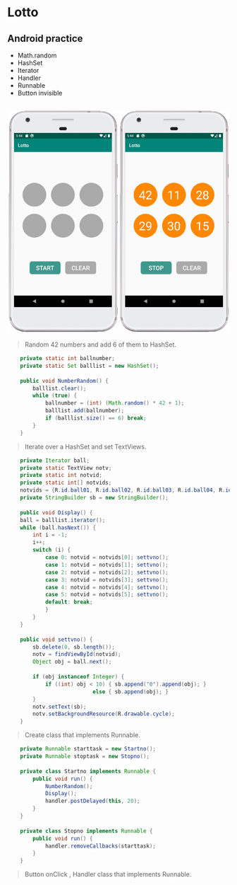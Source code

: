 
Lotto
=
Android practice
-
* Math.random
* HashSet
* Iterator
* Handler
* Runnable
* Button invisible
<br>
<img  src="https://github.com/SwingGao2020/Lotto/blob/master/preview.jpg" width="600"/>
<br>

>Random 42 numbers and add 6 of them to HashSet.

```java    
    private static int ballnumber;
    private static Set balllist = new HashSet();
    
    public void NumberRandom() {
        balllist.clear();
        while (true) {
            ballnumber = (int) (Math.random() * 42 + 1);
            balllist.add(ballnumber);
            if (balllist.size() == 6) break;
        }
    }    
```    
>Iterate over a HashSet and set TextViews.

```java
    private Iterator ball;
    private static TextView notv;
    private static int notvid;
    private static int[] notvids;
    notvids = {R.id.ball01, R.id.ball02, R.id.ball03, R.id.ball04, R.id.ball05, R.id.ball06};
    private StringBuilder sb = new StringBuilder();
    
    public void Display() {
    ball = balllist.iterator();
    while (ball.hasNext()) { 
        int i = -1;
        i++;
        switch (i) {
            case 0: notvid = notvids[0]; settvno();
            case 1: notvid = notvids[1]; settvno();
            case 2: notvid = notvids[2]; settvno();
            case 3: notvid = notvids[3]; settvno();
            case 4: notvid = notvids[4]; settvno();
            case 5: notvid = notvids[5]; settvno();
            default: break;
            }
        }
    }   
    
    public void settvno() {
        sb.delete(0, sb.length());
        notv = findViewById(notvid);
        Object obj = ball.next();

        if (obj instanceof Integer) {
            if ((int) obj < 10) { sb.append("0").append(obj); } 
                           else { sb.append(obj); }
        }
        notv.setText(sb);
        notv.setBackgroundResource(R.drawable.cycle);
    }
```
>Create class that implements Runnable.

```java
    private Runnable starttask = new Startno();
    private Runnable stoptask = new Stopno();

    private class Startno implements Runnable {        
        public void run() {
            NumberRandom();
            Display();
            handler.postDelayed(this, 20); 
        }
    }

    private class Stopno implements Runnable {        
        public void run() {
            handler.removeCallbacks(starttask);
        }
    }
```
>Button onClick , Handler class that implements Runnable.
    

